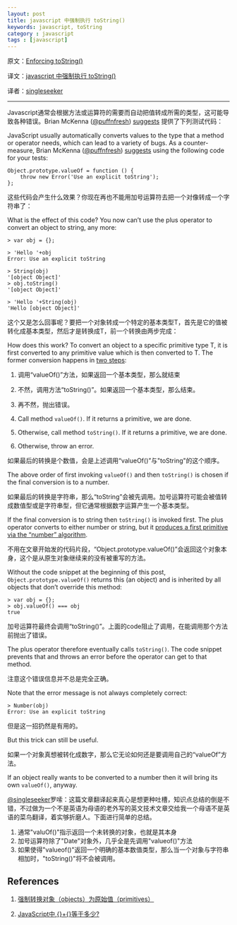 ```yaml
---
layout: post
title: javascript 中强制执行 toString()
keywords: javascript, toString
category : javascript
tags : [javascript]
---
```


原文：[Enforcing toString()](http://www.2ality.com/2013/04/enforcing-tostring.html)

译文：[javascript 中强制执行 toString()]()

译者：[singleseeker](http://weibo.com/singleseeker)

----------------------------------------------------

Javascript通常会根据方法或运算符的需要而自动把值转成所需的类型，这可能导致各种错误。Brian McKenna ([@puffnfresh][puffnfresh]) [suggests][] 提供了下列测试代码：

JavaScript usually automatically converts values to the type that a method or operator needs, which can lead to a variety of bugs. 
As a counter-measure, Brian McKenna ([@puffnfresh][puffnfresh]) [suggests][] using the following code for your tests:

[puffnfresh]: https://twitter.com/puffnfresh
[suggests]: https://twitter.com/puffnfresh/status/316630924198572032

    Object.prototype.valueOf = function () {
        throw new Error('Use an explicit toString');
    };

这些代码会产生什么效果？你现在再也不能用加号运算符去把一个对像转成一个字符串了：

What is the effect of this code? You now can’t use the plus operator to convert an object to string, any more:

    > var obj = {};

    > 'Hello '+obj
    Error: Use an explicit toString

    > String(obj)
    '[object Object]'
    > obj.toString()
    '[object Object]'

    > 'Hello '+String(obj)
    'Hello [object Object]'
    
这个又是怎么回事呢？要把一个对象转成一个特定的基本类型T，首先是它的值被转化成基本类型，然后才是转换成T，前一个转换由两步完成：    

How does this work? To convert an object to a specific primitive type T, 
it is first converted to any primitive value which is then converted to T. 
The former conversion happens in [two steps][1]:

1. 调用“valueOf()”方法，如果返回一个基本类型，那么就结束
2. 不然，调用方法“toString()”。如果返回一个基本类型，那么结束。
3. 再不然，抛出错误。

1. Call method `valueOf()`. If it returns a primitive, we are done.

2. Otherwise, call method `toString()`. If it returns a primitive, we are done.

3. Otherwise, throw an error.

如果最后的转换是个数值，会是上述调用“valueOf()”与"toString"的这个顺序。

The above order of first invoking `valueOf()` and then `toString()` is chosen if the final conversion is to a number. 

如果最后的转换是字符串，那么“toString”会被先调用。加号运算符可能会被值转成数值型或是字符串型，但它通常根据数字运算产生一个基本类型。

If the final conversion is to string then `toString()` is invoked first. 
The plus operator converts to either number or string, but it [produces a first primitive via the “number” algorithm][2].

不用在文章开始发的代码片段，“Object.prototype.valueOf()”会返回这个对象本身，这个是从原生对象继续来的没有被重写的方法。

Without the code snippet at the beginning of this post, `Object.prototype.valueOf()` returns this (an object) and is inherited by all objects that don’t override this method:

    > var obj = {};
    > obj.valueOf() === obj
    true
    
加号运算符最终会调用“toString()”。上面的code阻止了调用，在能调用那个方法前抛出了错误。

The plus operator therefore eventually calls `toString()`. 
The code snippet prevents that and throws an error before the operator can get to that method. 


注意这个错误信息并不总是完全正确。

Note that the error message is not always completely correct:

    > Number(obj)
    Error: Use an explicit toString

但是这一招扔然是有用的。

But this trick can still be useful. 

如果一个对象真想被转化成数字，那么它无论如何还是要调用自己的“valueOf”方法。

If an object really wants to be converted to a number then it will bring its own `valueOf()`, anyway.

[@singleseeker](http://weibo.com/singleseeker)罗嗦：这篇文章翻译起来真心是想更种吐槽，知识点总结的倒是不错，不过做为一个不是英语为母语的老外写的英文技术文章交给我一个母语不是英语的菜鸟翻译，着实够折磨人。下面进行简单的总结。

1. 通常"valuOf()"指示返回一个未转换的对象，也就是其本身
2. 加号运算符除了"Date"对象外，几乎全是先调用"valueof()"方法
3. 如果使得"valueof()"返回一个明确的基本数值类型，那么当一个对象与字符串相加时，"toString()"将不会被调用。

## References

1. [强制转换对象（objects）为原始值（primitives）][1]

2. [JavaScript中,{}+{}等于多少?][2]

[1]: http://justjavac.com/javascript/2013/04/22/javascript-coercing-objects-to-primitives.html "强制转换对象（objects）为原始值（primitives）"
[2]: http://justjavac.com/javascript/2012/12/20/object-plus-object.html "JavaScript中,{}+{}等于多少?"
